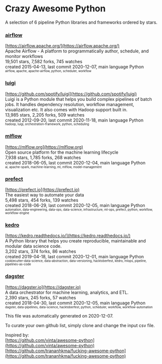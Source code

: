 # Crazy Awesome Python
A selection of 6 pipeline Python libraries and frameworks ordered by stars.  


### [airflow](https://github.com/apache/airflow)  
[https://airflow.apache.org/](https://airflow.apache.org/)  
Apache Airflow - A platform to programmatically author, schedule, and monitor workflows  
19,501 stars, 7,582 forks, 745 watches  
created 2015-04-13, last commit 2020-12-07, main language Python  
<sub><sup>airflow, apache, apache-airflow, python, scheduler, workflow</sup></sub>


### [luigi](https://github.com/spotify/luigi)  
[https://github.com/spotify/luigi](https://github.com/spotify/luigi)  
Luigi is a Python module that helps you build complex pipelines of batch jobs. It handles dependency resolution, workflow management, visualization etc. It also comes with Hadoop support built in.   
13,985 stars, 2,205 forks, 509 watches  
created 2012-09-20, last commit 2020-11-18, main language Python  
<sub><sup>hadoop, luigi, orchestration-framework, python, scheduling</sup></sub>


### [mlflow](https://github.com/mlflow/mlflow)  
[https://mlflow.org](https://mlflow.org)  
Open source platform for the machine learning lifecycle  
7,938 stars, 1,785 forks, 268 watches  
created 2018-06-05, last commit 2020-12-04, main language Python  
<sub><sup>ai, apache-spark, machine-learning, ml, mlflow, model-management</sup></sub>


### [prefect](https://github.com/PrefectHQ/prefect)  
[https://prefect.io](https://prefect.io)  
The easiest way to automate your data  
5,498 stars, 454 forks, 139 watches  
created 2018-06-29, last commit 2020-12-05, main language Python  
<sub><sup>automation, data-engineering, data-ops, data-science, infrastructure, ml-ops, prefect, python, workflow, workflow-engine</sup></sub>


### [kedro](https://github.com/quantumblacklabs/kedro)  
[https://kedro.readthedocs.io/](https://kedro.readthedocs.io/)  
A Python library that helps you create reproducible, maintainable and modular data science code.   
3,202 stars, 374 forks, 86 watches  
created 2019-04-18, last commit 2020-12-01, main language Python  
<sub><sup>cookiecutter-data-science, data-abstraction, data-versioning, hacktoberfest, kedro, mlops, pipeline, pipelines-as-code</sup></sub>


### [dagster](https://github.com/dagster-io/dagster)  
[https://dagster.io](https://dagster.io)  
A data orchestrator for machine learning, analytics, and ETL.  
2,390 stars, 245 forks, 57 watches  
created 2018-04-30, last commit 2020-12-05, main language Python  
<sub><sup>dagster, data-pipelines, data-science, hacktoberfest, python, scheduler, workflow, workflow-automation</sup></sub>


This file was automatically generated on 2020-12-07.  

To curate your own github list, simply clone and change the input csv file.  

Inspired by:  
[https://github.com/vinta/awesome-python](https://github.com/vinta/awesome-python)  
[https://github.com/trananhkma/fucking-awesome-python](https://github.com/trananhkma/fucking-awesome-python)  